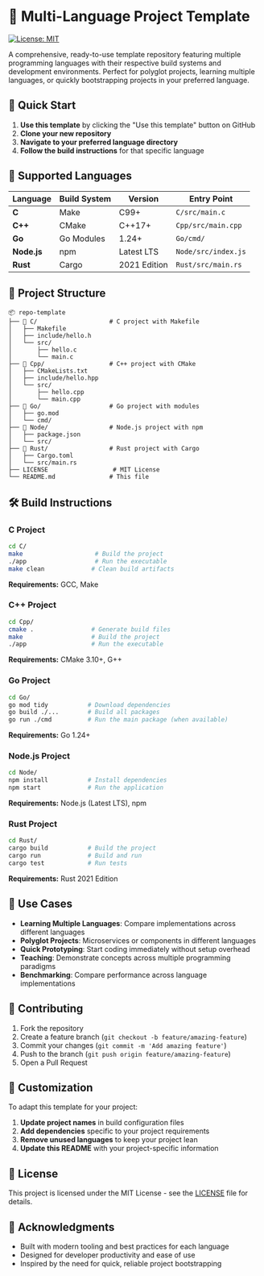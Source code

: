 # 🧰 Multi-Language Project Template

[![License: MIT](https://img.shields.io/badge/License-MIT-yellow.svg)](https://opensource.org/licenses/MIT)

A comprehensive, ready-to-use template repository featuring multiple programming languages with their respective build systems and development environments. Perfect for polyglot projects, learning multiple languages, or quickly bootstrapping projects in your preferred language.

## 🚀 Quick Start

1. **Use this template** by clicking the "Use this template" button on GitHub
2. **Clone your new repository**
3. **Navigate to your preferred language directory**
4. **Follow the build instructions** for that specific language


## 🔧 Supported Languages

| Language | Build System | Version | Entry Point |
|----------|-------------|---------|-------------|
| **C** | Make | C99+ | `C/src/main.c` |
| **C++** | CMake | C++17+ | `Cpp/src/main.cpp` |
| **Go** | Go Modules | 1.24+ | `Go/cmd/` |
| **Node.js** | npm | Latest LTS | `Node/src/index.js` |
| **Rust** | Cargo | 2021 Edition | `Rust/src/main.rs` |

## 📂 Project Structure

```
📦 repo-template
├── 📁 C/                    # C project with Makefile
│   ├── Makefile
│   ├── include/hello.h
│   └── src/
│       ├── hello.c
│       └── main.c
├── 📁 Cpp/                  # C++ project with CMake
│   ├── CMakeLists.txt
│   ├── include/hello.hpp
│   └── src/
│       ├── hello.cpp
│       └── main.cpp
├── 📁 Go/                   # Go project with modules
│   ├── go.mod
│   └── cmd/
├── 📁 Node/                 # Node.js project with npm
│   ├── package.json
│   └── src/
├── 📁 Rust/                 # Rust project with Cargo
│   ├── Cargo.toml
│   └── src/main.rs
├── LICENSE                  # MIT License
└── README.md               # This file
```

## 🛠️ Build Instructions

### C Project
```bash
cd C/
make                    # Build the project
./app                   # Run the executable
make clean             # Clean build artifacts
```

**Requirements:** GCC, Make

### C++ Project
```bash
cd Cpp/
cmake .                # Generate build files
make                   # Build the project
./app                  # Run the executable
```

**Requirements:** CMake 3.10+, G++

### Go Project
```bash
cd Go/
go mod tidy           # Download dependencies
go build ./...        # Build all packages
go run ./cmd          # Run the main package (when available)
```

**Requirements:** Go 1.24+

### Node.js Project
```bash
cd Node/
npm install           # Install dependencies
npm start             # Run the application
```

**Requirements:** Node.js (Latest LTS), npm

### Rust Project
```bash
cd Rust/
cargo build           # Build the project
cargo run             # Build and run
cargo test            # Run tests
```

**Requirements:** Rust 2021 Edition

## 🎯 Use Cases

- **Learning Multiple Languages**: Compare implementations across different languages
- **Polyglot Projects**: Microservices or components in different languages
- **Quick Prototyping**: Start coding immediately without setup overhead
- **Teaching**: Demonstrate concepts across multiple programming paradigms
- **Benchmarking**: Compare performance across language implementations

## 🤝 Contributing

1. Fork the repository
2. Create a feature branch (`git checkout -b feature/amazing-feature`)
3. Commit your changes (`git commit -m 'Add amazing feature'`)
4. Push to the branch (`git push origin feature/amazing-feature`)
5. Open a Pull Request

## 📝 Customization

To adapt this template for your project:

1. **Update project names** in build configuration files
2. **Add dependencies** specific to your project requirements
3. **Remove unused languages** to keep your project lean
4. **Update this README** with your project-specific information

## 📄 License

This project is licensed under the MIT License - see the [LICENSE](LICENSE) file for details.

## 🙏 Acknowledgments

- Built with modern tooling and best practices for each language
- Designed for developer productivity and ease of use
- Inspired by the need for quick, reliable project bootstrapping
